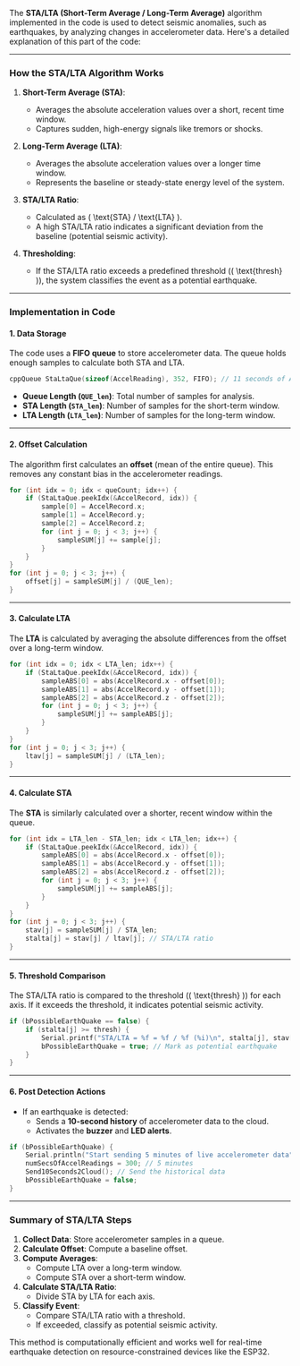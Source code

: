 The **STA/LTA (Short-Term Average / Long-Term Average)** algorithm implemented in the code is used to detect seismic anomalies, such as earthquakes, by analyzing changes in accelerometer data. Here's a detailed explanation of this part of the code:

---

### **How the STA/LTA Algorithm Works**
1. **Short-Term Average (STA)**:
   - Averages the absolute acceleration values over a short, recent time window.
   - Captures sudden, high-energy signals like tremors or shocks.

2. **Long-Term Average (LTA)**:
   - Averages the absolute acceleration values over a longer time window.
   - Represents the baseline or steady-state energy level of the system.

3. **STA/LTA Ratio**:
   - Calculated as \( \text{STA} / \text{LTA} \).
   - A high STA/LTA ratio indicates a significant deviation from the baseline (potential seismic activity).

4. **Thresholding**:
   - If the STA/LTA ratio exceeds a predefined threshold (\( \text{thresh} \)), the system classifies the event as a potential earthquake.

---

### **Implementation in Code**

#### 1. **Data Storage**
The code uses a **FIFO queue** to store accelerometer data. The queue holds enough samples to calculate both STA and LTA.

```cpp
cppQueue StaLtaQue(sizeof(AccelReading), 352, FIFO); // 11 seconds of Accelerometer data
```

- **Queue Length (`QUE_len`)**: Total number of samples for analysis.
- **STA Length (`STA_len`)**: Number of samples for the short-term window.
- **LTA Length (`LTA_len`)**: Number of samples for the long-term window.

---

#### 2. **Offset Calculation**
The algorithm first calculates an **offset** (mean of the entire queue). This removes any constant bias in the accelerometer readings.

```cpp
for (int idx = 0; idx < queCount; idx++) {
    if (StaLtaQue.peekIdx(&AccelRecord, idx)) {
        sample[0] = AccelRecord.x;
        sample[1] = AccelRecord.y;
        sample[2] = AccelRecord.z;
        for (int j = 0; j < 3; j++) {
            sampleSUM[j] += sample[j];
        }
    }
}
for (int j = 0; j < 3; j++) {
    offset[j] = sampleSUM[j] / (QUE_len);
}
```

---

#### 3. **Calculate LTA**
The **LTA** is calculated by averaging the absolute differences from the offset over a long-term window.

```cpp
for (int idx = 0; idx < LTA_len; idx++) {
    if (StaLtaQue.peekIdx(&AccelRecord, idx)) {
        sampleABS[0] = abs(AccelRecord.x - offset[0]);
        sampleABS[1] = abs(AccelRecord.y - offset[1]);
        sampleABS[2] = abs(AccelRecord.z - offset[2]);
        for (int j = 0; j < 3; j++) {
            sampleSUM[j] += sampleABS[j];
        }
    }
}
for (int j = 0; j < 3; j++) {
    ltav[j] = sampleSUM[j] / (LTA_len);
}
```

---

#### 4. **Calculate STA**
The **STA** is similarly calculated over a shorter, recent window within the queue.

```cpp
for (int idx = LTA_len - STA_len; idx < LTA_len; idx++) {
    if (StaLtaQue.peekIdx(&AccelRecord, idx)) {
        sampleABS[0] = abs(AccelRecord.x - offset[0]);
        sampleABS[1] = abs(AccelRecord.y - offset[1]);
        sampleABS[2] = abs(AccelRecord.z - offset[2]);
        for (int j = 0; j < 3; j++) {
            sampleSUM[j] += sampleABS[j];
        }
    }
}
for (int j = 0; j < 3; j++) {
    stav[j] = sampleSUM[j] / STA_len;
    stalta[j] = stav[j] / ltav[j]; // STA/LTA ratio
}
```

---

#### 5. **Threshold Comparison**
The STA/LTA ratio is compared to the threshold (\( \text{thresh} \)) for each axis. If it exceeds the threshold, it indicates potential seismic activity.

```cpp
if (bPossibleEarthQuake == false) {
    if (stalta[j] >= thresh) {
        Serial.printf("STA/LTA = %f = %f / %f (%i)\n", stalta[j], stav[j], ltav[j], j);
        bPossibleEarthQuake = true; // Mark as potential earthquake
    }
}
```

---

#### 6. **Post Detection Actions**
- If an earthquake is detected:
  - Sends a **10-second history** of accelerometer data to the cloud.
  - Activates the **buzzer** and **LED alerts**.

```cpp
if (bPossibleEarthQuake) {
    Serial.println("Start sending 5 minutes of live accelerometer data");
    numSecsOfAccelReadings = 300; // 5 minutes
    Send10Seconds2Cloud(); // Send the historical data
    bPossibleEarthQuake = false;
}
```

---

### **Summary of STA/LTA Steps**
1. **Collect Data**: Store accelerometer samples in a queue.
2. **Calculate Offset**: Compute a baseline offset.
3. **Compute Averages**:
   - Compute LTA over a long-term window.
   - Compute STA over a short-term window.
4. **Calculate STA/LTA Ratio**:
   - Divide STA by LTA for each axis.
5. **Classify Event**:
   - Compare STA/LTA ratio with a threshold.
   - If exceeded, classify as potential seismic activity.

This method is computationally efficient and works well for real-time earthquake detection on resource-constrained devices like the ESP32.
